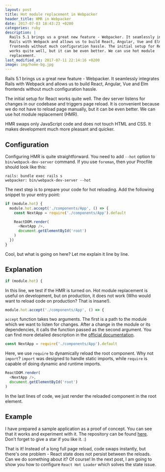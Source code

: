 ```yaml
---
layout: post
title: Hot module replacement in Webpacker
header_title: HMR in Webpacker
date: 2017-07-03 18:43:23 +0200
categories: ruby
description: |
  Rails 5.1 brings us a great new feature - Webpacker. It seamlessly integrates
  Rails with Webpack and allows us to build React, Angular, Vue and Elm
  frontends without much configuration hassle. The initial setup for React
  works quite well, but it can be even better. We can use hot module
  replacement.
last_modified_at: 2017-07-11 22:14:16 +0200
image: img/home-bg.jpg
---
```


Rails 5.1 brings us a great new feature - Webpacker. It seamlessly integrates
Rails with Webpack and allows us to build React, Angular, Vue and Elm frontends
without much configuration hassle.

The initial setup for React works quite well. The dev server listens for
changes in our codebase and triggers page reload. It is convenient because we
do not have to reload page manually, but it can be even better. We can use hot
module replacement (HMR).

HMR swaps only JavaScript code and does not touch HTML and CSS. It makes
development much more pleasant and quicker.

## Configuration

Configuring HMR is quite straightforward. You need to add `--hot` option to
`bin/webpack-dev-server` command. If you use `foreman`, then your Procfile
should look like this:
```
rails: bundle exec rails s
webpacker: bin/webpack-dev-server --hot
```

The next step is to prepare your code for hot reloading. Add the following
snippet to your entry point:
```javascript
if (module.hot) {
  module.hot.accept('./components/App', () => {
    const NextApp = require('./components/App').default

    ReactDOM.render(
      <NextApp />,
      document.getElementById('root')
    )
  })
}
```

Cool, but what is going on here? Let me explain it line by line.

## Explanation

```javascript
if (module.hot) {
```
In this line, we test if the HMR is turned on. Hot module replacement is useful
on development, but on production, it does not work (Who would want to reload
code on production? That is insane!).

```javascript
module.hot.accept('./components/App', () => {
```
`accept` function takes two arguments. The first is a path to the module which
we want to listen for changes. After a change in the module or its
dependencies, it calls the function passed as the second argument. You can find
more detailed description in the [official documentation](https://webpack.js.org/api/hot-module-replacement/).

```javascript
const NextApp = require('./components/App').default
```
Here, we use `require` to dynamically reload the root component. Why not
`import`? `import` was designed to handle static imports, while `require` is
capable of doing dynamic and runtime imports.

```javascript
ReactDOM.render(
  <NextApp />,
  document.getElementById('root')
)
```
In the last lines of code, we just render the reloaded component in the root
element.

## Example

I have prepared a sample application as a proof of concept. You can see that
it works and experiment with it. The repository can be found [here](https://github.com/piotrleniec/webpacker-configuration/tree/hot-module-replacement-js).
Don't forget to give a star if you like it. :)

That is it! Instead of a long full page reload, code swaps instantly, but
there's one problem - React state does not persist between the reloads. Can we
do something about it? Of course! In the next post, I am going to show you how
to configure `React Hot Loader` which solves the state issue.
